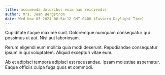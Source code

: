 ```yaml
---
title: assumenda doloribus enim nam reiciendis
author: Mrs. Jean Bergstrom
date: Wed Nov 03 2021 06:54:12 GMT-0400 (Eastern Daylight Time)
---
```

Cupiditate itaque maxime sunt. Doloremque numquam consequatur qui possimus ut aut. Nisi aut laboriosam.

 Rerum eligendi eum mollitia quia modi deserunt. Repudiandae consequatur ipsum in qui voluptatem. Aliquid excepturi vitae eum.

 Ab et adipisci tempora adipisci est recusandae. Ipsam molestiae aspernatur. Eaque officiis culpa fuga quos et commodi.